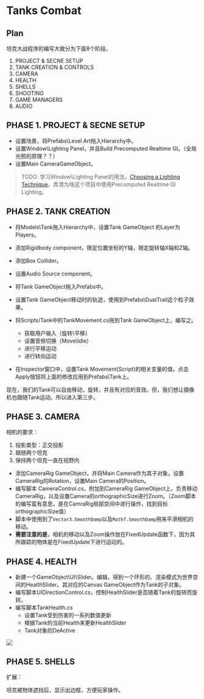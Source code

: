 # Tanks Combat

## Plan

坦克大战程序的编写大致分为下面8个阶段。

1. PROJECT & SECNE SETUP
2. TANK CREATION & CONTROLS
3. CAMERA
4. HEALTH
5. SHELLS
6. SHOOTING
7. GAME MANAGERS
8. AUDIO

## PHASE 1. PROJECT & SECNE SETUP 

- 设置场景，将Prefabs\Level Art拖入Hierarchy中。
- 设置Window\Lighting Panel，并且Build Precomputed Realtime GI。（全局光照的原理？？）
- 设置Main CameraGameObject。

> TODO: 学习Window\Lighting Panel的用法，[Choosing a Lighting Technique](https://unity3d.com/learn/tutorials/topics/graphics/choosing-lighting-technique?playlist=17102)。弄清为啥这个项目中使用Precomputed Realtime GI Lighting。

## PHASE 2. TANK CREATION

- 将Models\Tank拖入Hierarchy中，设置Tank GameObject 的Layer为 Players。
- 添加Rigidbody component，限定位置坐标的Y轴，限定旋转轴X轴和Z轴。
- 添加Box Collider。
- 设置Audio Source component。
- 将Tank GameObject拖入Prefabs中。


- 设置Tank GameObject移动时的轨迹，使用到Prefabs\DustTrail这个粒子效果。
- 将Scripts/Tank中的TankMovement.cs拖到Tank GameObject上，编写之。
  - 获取用户输入（旋转\平移）
   - 设置音频切换（Move\Idle）
   - 进行平移运动
   - 进行转向运动
 - 在Inspector窗口中，设置Tank Movement(Script)的相关变量的值。点击Apply按钮将上面的修改应用到Prefabs\Tank上。

现在，我们的Tank可以自由移动，旋转，并且有对应的音效。但，我们想让摄像机也跟随Tank运动。所以进入第三步。

## PHASE 3. CAMERA

相机的要求：

1. 投影类型：正交投影
2. 跟随两个坦克
3. 保持两个坦克一直在视野内

- 添加CameraRig GameObject，并将Main Camera作为其子对象。设置CameraRig的Rotation，设置Main Camera的Position。
- 编写脚本 CameraControl.cs，附加到CameraRig GameObject上，负责移动CameraRig，以及设置Camera的orthographicSize进行Zoom。（Zoom脚本的编写蛮有意思，是在CamraRig局部空间中进行操作，找到目标orthographicSize值）
- 脚本中使用到了`Vector3.SmoothDamp`以及`Mathf.SmoothDamp`用来平滑相机的移动。
- **需要注意的是**，相机的移动以及Zoom操作放在FixedUpdate函数下，因为其所跟踪的物体是在FixedUpdate下进行运动的。


## PHASE 4. HEALTH

- 新建一个GameObject\UI\Slider。编辑，得到一个环形的、渲染模式为世界空间的HealthSlider。其对应的Canvas GameObject作为Tank的子对象。
- 编写脚本UIDirectionControl.cs，控制HealthSlider是否随着Tank的旋转而旋转。
- 编写脚本TankHealth.cs
  - 设置Tank受到伤害的一系列数值更新
  - 根据Tank的当前Health来更新HealthSlider
  - Tank对象的DeActive

![](images/TankPhase1.gif)

## PHASE 5. SHELLS





扩展：

坦克被物体遮挡后，显示出边框，方便玩家操作。
